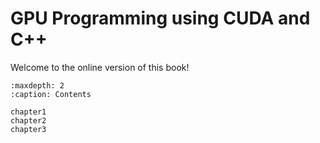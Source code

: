 # GPU Programming using CUDA and C++

Welcome to the online version of this book!
```{toctree}
:maxdepth: 2
:caption: Contents

chapter1
chapter2
chapter3